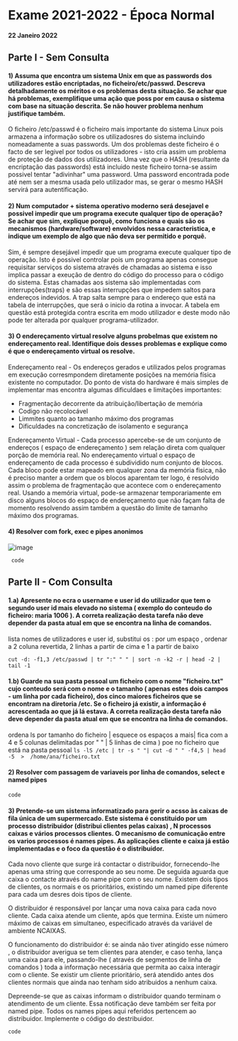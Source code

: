 # Exame 2021-2022 - Época Normal 
#### 22 Janeiro 2022
## Parte I - Sem Consulta

#### 1) Assuma que encontra um sistema Unix em que as passwords dos utilizadores estão encriptadas, no ficheiro/etc/passwd. Descreva detalhadamente os méritos e os problemas desta situação. Se achar que há problemas, exemplifique uma ação que poss por em causa o sistema com base na situação descrita. Se não houver problema nenhum justifique também. 

O ficheiro /etc/passwd é o ficheiro mais importante do sistema Linux pois armazena a informação sobre os utilizadosres do sistema incluindo nomeadamente a suas passwords. Um dos problemas deste ficheiro é o facto de ser legivel por todos os utilizadores - isto cria assim um problema de proteção de dados dos utilizadores. Uma vez que o HASH (resultante da encriptação das passwords) está incluido neste ficheiro torna-se assim possivel tentar "adivinhar" uma password. Uma password encontrada pode até nem ser a mesma usada pelo utilizador mas, se gerar o mesmo HASH servirá para autentificação. 

#### 2) Num computador + sistema operativo moderno será desejavel e possivel impedir que um programa execute qualquer tipo de operação? Se achar que sim, explique porquê, como funciona e quais são os mecanismos (hardware/software) envolvidos nessa caracteristica, e indique um exemplo de algo que não deva ser permitido e porquê.

Sim, é sempre desejável impedir que um programa execute qualquer tipo de operação. Isto é possivel controlar pois um programa apenas consegue requisitar serviços do sistema através de chamadas ao sistema e isso implica passar a exeução de dentro do código do processo para o código do sistema. 
Estas chamadas aos sistema são implementadas com interrupções(traps) e são essas interrupções que impedem saltos para endereços indevidos.
A trap salta sempre para o endereço que está na tabela de interrupções, que será o inicio da rotina a invocar. 
A tabela em questão está protegida contra escrita em modo utilizador e deste modo não pode ter alterada por qualquer programa-utilizador. 


#### 3) O endereçamento virtual resolve alguns probelmas que existem no endereçamento real. Identifique dois desses problemas e explique como é que o endereçamento virtual os resolve. 

Endereçamento real - Os endereços gerados e utilizados pelos programas em execução corresmpondem diretamente  posições na memória física existente no computador. Do ponto de vista do hardware é mais simples de implementar mas encontra algumas dificuldaes e limitações importantes:
- Fragmentação decorrente da atribuição/libertação de memória
- Codigo não recolocável 
- Limmites quanto ao tamanho máximo dos programas 
- Dificuldades na concretização de isolamento e segurança 

Endereçamento Virtual - Cada processo apercebe-se de um conjunto de endereços ( espaço de endereçamento ) sem relação direta com qualquer porção de memória real.
No endereçamento virtual o espaço de endereçamento de cada processo é subdividido num conjunto de blocos. Cada bloco pode estar mapeado em qualquer zona da memória fisica, não é preciso manter a ordem que os blocos aparentam ter logo, é resolvido assim o problema de fragmentação que acontece com o endereçamento real. 
Usando a memória virtual, pode-se armazenar temporariamente em disco alguns blocos do espaço de endereçamento que não façam falta de momento resolvendo assim também a questão do limite de tamanho máximo dos programas. 

#### 4) Resolver com fork, exec e pipes anonimos 
![image](https://user-images.githubusercontent.com/44445562/154860501-92717598-4966-49f1-97f1-2583d64b7a46.png)

`` 
code
``



## Parte II - Com Consulta

#### 1.a) Apresente no ecra o username e user id do utilizador que tem o segundo user id mais elevado no sistema ( exemplo do conteudo do ficheiro: maria 1006 ). A correta realização desta tarefa não deve depender da pasta atual em que se encontra na linha de comandos. 


lista nomes de utilizadores e user id, substitui os : por um espaço , ordenar a 2 coluna revertida, 2 linhas a partir de cima e 1 a partir de baixo

``
cut -d: -f1,3 /etc/passwd | tr ":" " " | sort -n -k2 -r | head -2 | tail -1 
``

#### 1.b) Guarde na sua pasta pessoal um ficheiro com o nome "ficheiro.txt" cujo conteudo será com o nome e o tamanho ( apenas estes dois campos - um linha por cada ficheiro), dos cinco maiores ficheiros que se encontram na diretoria /etc. Se o ficheiro já existir, a informação é acrescentada ao que já lá estava. A correta realização desta tarefa não deve depender da pasta atual em que se encontra na linha de comandos. 

ordena ls por tamanho do ficheiro | esquece os espaços a mais| fica com a 4 e 5 colunas delimitadas por " " | 5 linhas de cima ) poe no ficheiro que está na pasta pessoal
``
ls -lS /etc | tr -s " "| cut -d " " -f4,5 | head -5  >  /home/ana/ficheiro.txt
``


#### 2) Resolver com passagem de variaveis por linha de comandos, select e named pipes

``
code
``



#### 3) Pretende-se um sistema informatizado para gerir o acsso às caixas de fila única de um supermercado. Este sistema é constituido por um processo distribuidor (distribui clientes pelas caixas) , N processos caixas e vários processos clientes. O mecanismo de comunicação entre os varios processos é names pipes. As aplicações cliente e caixa já estão implementadas e o foco da questão é o distribuidor.

Cada novo cliente que surge irá contactar o distribuidor, fornecendo-lhe apenas uma string que corresponde ao seu nome. De seguida aguarda que caixa o contacte através do name pipe com o seu nome. Existem dois tipos de clientes, os normais e os prioritários, existindo um named pipe diferente para cada um desres dois tipos de cliente. 

O distribuidor é responsável por lançar uma nova caixa para cada novo cliente. Cada caixa atende um cliente, após que termina. Existe um número máximo de caixas em simultaneo, especificado através da variável de ambiente NCAIXAS. 

O funcionamento do distribuidor é: se ainda não tiver atingido esse número , o distribuidor averigua se tem clientes para atender, e caso tenha, lança uma caixa para ele, passando-lhe ( através de segmentos de linha de comandos ) toda a informação necessária que permita ao caixa interagir com o cliente. Se existir um cliente prioritário, será atendido antes dos clientes normais que ainda nao tenham sido atribuidos a nenhum caixa. 

Depreende-se que as caixas informam o distribuidor quando terminam o atendimento de um cliente. Essa notificação deve também ser feita por named pipe. 
Todos os names pipes aqui referidos pertencem ao distribuidor. Implemente o código do destribuidor. 


``
code
``
